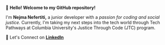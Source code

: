👋 **Hello! Welcome to my GitHub repository!**

I'm **Nejma Nefertiti,** a junior developer with a *passion for coding and social justice.* Currently, I'm taking my next steps into the tech world through Tech Pathways at Columbia University's Justice Through Code (JTC) program.

🔗 Let's Connect on [**LinkedIn**](https://www.linkedin.com/in/nejma-nefertiti)
